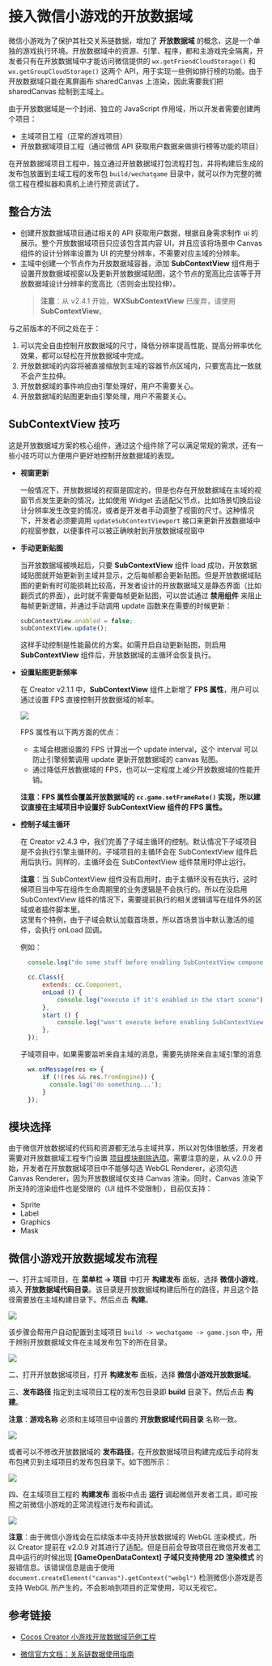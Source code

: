 # 接入微信小游戏的开放数据域

微信小游戏为了保护其社交关系链数据，增加了 **开放数据域** 的概念，这是一个单独的游戏执行环境。开放数据域中的资源、引擎、程序，都和主游戏完全隔离，开发者只有在开放数据域中才能访问微信提供的 `wx.getFriendCloudStorage()` 和 `wx.getGroupCloudStorage()` 这两个 API，用于实现一些例如排行榜的功能。由于开放数据域只能在离屏画布 sharedCanvas 上渲染，因此需要我们把 sharedCanvas 绘制到主域上。

由于开放数据域是一个封闭、独立的 JavaScript 作用域，所以开发者需要创建两个项目：

- 主域项目工程（正常的游戏项目）
- 开放数据域项目工程（通过微信 API 获取用户数据来做排行榜等功能的项目）

在开放数据域项目工程中，独立通过开放数据域打包流程打包，并将构建后生成的发布包放置到主域工程的发布包 `build/wechatgame` 目录中，就可以作为完整的微信工程在模拟器和真机上进行预览调试了。

## 整合方法

- 创建开放数据域项目通过相关的 API 获取用户数据，根据自身需求制作 ui 的展示。整个开放数据域项目只应该包含其内容 UI，并且应该将场景中 Canvas 组件的设计分辨率设置为 UI 的完整分辨率，不需要对应主域的分辨率。
- 主域中创建一个节点作为开放数据域容器，添加 **SubContextView** 组件用于设置开放数据域视窗以及更新开放数据域贴图，这个节点的宽高比应该等于开放数据域设计分辨率的宽高比（否则会出现拉伸）。<br>
  > **注意**：从 v2.4.1 开始，**WXSubContextView** 已废弃，请使用 **SubContextView**。

与之前版本的不同之处在于：

1. 可以完全自由控制开放数据域的尺寸，降低分辨率提高性能，提高分辨率优化效果，都可以轻松在开放数据域中完成。
2. 开放数据域的内容将被直接缩放到主域的容器节点区域内，只要宽高比一致就不会产生拉伸。
3. 开放数据域的事件响应由引擎处理好，用户不需要关心。
4. 开放数据域的贴图更新由引擎处理，用户不需要关心。

## SubContextView 技巧

这是开放数据域方案的核心组件，通过这个组件除了可以满足常规的需求，还有一些小技巧可以方便用户更好地控制开放数据域的表现。

- **视窗更新**

  一般情况下，开放数据域的视窗是固定的，但是也存在开放数据域在主域的视窗节点发生更新的情况，比如使用 Widget 去适配父节点，比如场景切换后设计分辨率发生改变的情况，或者是开发者手动调整了视窗的尺寸。这种情况下，开发者必须要调用 `updateSubContextViewport` 接口来更新开放数据域中的视窗参数，以便事件可以被正确映射到开放数据域视窗中

- **手动更新贴图**

  当开放数据域被唤起后，只要 **SubContextView** 组件 load 成功，开放数据域贴图就开始更新到主域并显示，之后每帧都会更新贴图。但是开放数据域贴图的更新有时可能损耗比较高，开发者设计的开放数据域又是静态界面（比如翻页式的界面），此时就不需要每帧更新贴图，可以尝试通过 **禁用组件** 来阻止每帧更新逻辑，并通过手动调用 update 函数来在需要的时候更新：

  ```js
  subContextView.enabled = false;
  subContextView.update();
  ```

  这样手动控制是性能最优的方案。如需开启自动更新贴图，则启用 **SubContextView** 组件后，开放数据域的主循环会恢复执行。

- **设置贴图更新频率**

  在 Creator v2.1.1 中，**SubContextView** 组件上新增了 **FPS 属性**，用户可以通过设置 FPS 直接控制开放数据域的帧率。

  ![](./publish-baidugame/subcontext.png)

  FPS 属性有以下两方面的优点：

  - 主域会根据设置的 FPS 计算出一个 update interval，这个 interval 可以防止引擎频繁调用 update 更新开放数据域的 canvas 贴图。
  - 通过降低开放数据域的 FPS，也可以一定程度上减少开放数据域的性能开销。

  **注意：FPS 属性会覆盖开放数据域的 `cc.game.setFrameRate()` 实现，所以建议直接在主域项目中设置好 SubContextView 组件的 FPS 属性。**

- **控制子域主循环**

  在 Creator v2.4.3 中，我们完善了子域主循环的控制。默认情况下子域项目是不会执行引擎主循环的。子域项目的主循环会在 SubContextView 组件启用后执行。同样的，主循环会在 SubContextView 组件禁用时停止运行。

  **注意**：当 SubContextView 组件没有启用时，由于主循环没有在执行，这时候项目当中写在组件生命周期里的业务逻辑是不会执行的。所以在没启用 SubContextView 组件的情况下，需要提前执行的相关逻辑请写在组件外的区域或者插件脚本里。  
  这里有个特例，由于子域会默认加载首场景，所以首场景当中默认激活的组件，会执行 onLoad 回调。

  例如：
  ```js
    console.log("do some stuff before enabling SubContextView component");

    cc.Class({
        extends: cc.Component,
        onLoad () {
            console.log("execute if it's enabled in the start scene");
        },
        start () {
            console.log("won't execute before enabling SubContextView component");
        },
    });
  ```
    
  子域项目中，如果需要监听来自主域的消息，需要先排除来自主域引擎的消息
  ```js
    wx.onMessage(res => {
        if (!(res && res.fromEngine)) {
          console.log('do something...');
        }
    });
  ```

## 模块选择

由于微信开放数据域的代码和资源都无法与主域共享，所以对包体很敏感，开发者需要对开放数据域工程专门设置 [项目模块剔除选项](../getting-started/basics/editor-panels/project-settings.md)。需要注意的是，从 v2.0.0 开始，开发者在开放数据域项目中不能够勾选 WebGL Renderer，必须勾选 Canvas Renderer，因为开放数据域仅支持 Canvas 渲染。同时，Canvas 渲染下所支持的渲染组件也是受限的（UI 组件不受限制），目前仅支持：

- Sprite
- Label
- Graphics
- Mask

## 微信小游戏开放数据域发布流程

一、打开主域项目，在 **菜单栏 -> 项目** 中打开  **构建发布** 面板，选择 **微信小游戏**，填入 **开放数据域代码目录**。该目录是开放数据域构建后所在的路径，并且这个路径需要放在主域构建目录下。然后点击 **构建**。

![](./publish-wechatgame/maintest-build.png)

该步骤会帮用户自动配置到主域项目 `build -> wechatgame -> game.json` 中，用于辨别开放数据域文件在主域发布包下的所在目录。

![](./publish-wechatgame/game-json.png)

二、打开开放数据域项目，打开 **构建发布** 面板，选择 **微信小游戏开放数据域**。

三、**发布路径** 指定到主域项目工程的发布包目录即 **build** 目录下。然后点击 **构建**。

**注意**：**游戏名称** 必须和主域项目中设置的 **开放数据域代码目录** 名称一致。

![](./publish-wechatgame/open-data-project-build.png)

或者可以不修改开放数据域的 **发布路径**，在开放数据域项目构建完成后手动将发布包拷贝到主域项目的发布包目录下。如下图所示：

![](./publish-wechatgame/package.png)

四、在主域项目工程的 **构建发布** 面板中点击 **运行** 调起微信开发者工具，即可按照之前微信小游戏的正常流程进行发布和调试。

![](./publish-wechatgame/preview.png)

**注意**：由于微信小游戏会在后续版本中支持开放数据域的 WebGL 渲染模式，所以 Creator 提前在 v2.0.9 对其进行了适配。但是目前会导致项目在微信开发者工具中运行的时候出现 **[GameOpenDataContext] 子域只支持使用 2D 渲染模式** 的报错信息。该错误信息是由于使用 `document.createElement("canvas").getContext("webgl")` 检测微信小游戏是否支持 WebGL 所产生的，不会影响到项目的正常使用，可以无视它。

## 参考链接

- [Cocos Creator 小游戏开放数据域范例工程](https://github.com/cocos-creator/OpenDataContext_TestCase)

- [微信官方文档：关系链数据使用指南](https://developers.weixin.qq.com/minigame/dev/guide/open-ability/open-data.html)
